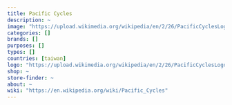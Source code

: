 ```yaml
---
title: Pacific Cycles
description: ~
image: "https://upload.wikimedia.org/wikipedia/en/2/26/PacificCyclesLogo.jpg"
categories: []
brands: []
purposes: []
types: []
countries: [taiwan]
logo: "https://upload.wikimedia.org/wikipedia/en/2/26/PacificCyclesLogo.jpg"
shop: ~
store-finder: ~
about: ~
wiki: "https://en.wikipedia.org/wiki/Pacific_Cycles"
---
```


